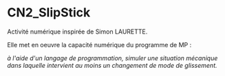 # CN2_SlipStick
Activité numérique inspirée de Simon LAURETTE.
<p>Elle met en oeuvre la capacité numérique du programme de MP :</p>
<p><i>à l'aide d'un langage de programmation, simuler une situation mécanique dans laquelle intervient au moins un changement de mode de glissement.</i></p>
